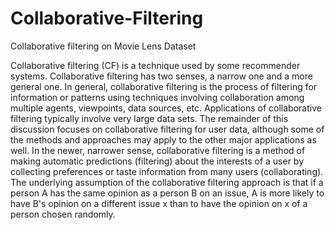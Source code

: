 # Collaborative-Filtering
Collaborative filtering on Movie Lens Dataset

Collaborative filtering (CF) is a technique used by some recommender systems. Collaborative filtering has two senses, a narrow one and a more general one. In general, collaborative filtering is the process of filtering for information or patterns using techniques involving collaboration among multiple agents, viewpoints, data sources, etc. Applications of collaborative filtering typically involve very large data sets. The remainder of this discussion focuses on collaborative filtering for user data, although some of the methods and approaches may apply to the other major applications as well.
In the newer, narrower sense, collaborative filtering is a method of making automatic predictions (filtering) about the interests of a user by collecting preferences or taste information from many users (collaborating). The underlying assumption of the collaborative filtering approach is that if a person A has the same opinion as a person B on an issue, A is more likely to have B's opinion on a different issue x than to have the opinion on x of a person chosen randomly. 
